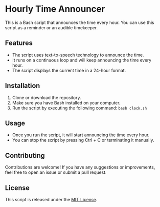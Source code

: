 # Hourly Time Announcer

This is a Bash script that announces the time every hour. You can use this script as a reminder or an audible timekeeper.

## Features

- The script uses text-to-speech technology to announce the time.
- It runs on a continuous loop and will keep announcing the time every hour.
- The script displays the current time in a 24-hour format.

## Installation

1. Clone or download the repository.
2. Make sure you have Bash installed on your computer.
3. Run the script by executing the following command:
```bash clock.sh```
## Usage

- Once you run the script, it will start announcing the time every hour.
- You can stop the script by pressing Ctrl + C or terminating it manually.

## Contributing

Contributions are welcome! If you have any suggestions or improvements, feel free to open an issue or submit a pull request.

## License

This script is released under the [MIT License](LICENSE).

